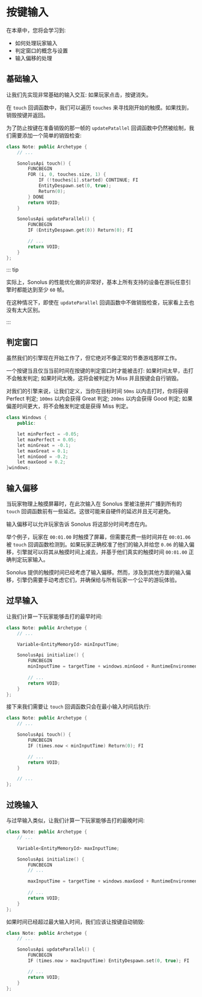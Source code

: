 # 按键输入

在本章中，您将会学习到:

- 如何处理玩家输入
- 判定窗口的概念与设置
- 输入偏移的处理

## 基础输入

让我们先实现非常基础的输入交互: 如果玩家点击，按键消失。

在 `touch` 回调函数中，我们可以遍历 `touches` 来寻找刚开始的触摸。如果找到，销毁按键并返回。

为了防止按键在准备销毁的那一帧的 `updatePatallel` 回调函数中仍然被绘制，我们需要添加一个简单的销毁检查:

```cpp title='/engine/play/Note.cpp'
class Note: public Archetype {
    // ...

    SonolusApi touch() {
        FUNCBEGIN
        FOR (i, 0, touches.size, 1) {
            IF (!touches[i].started) CONTINUE; FI
            EntityDespawn.set(0, true);
            Return(0);
        } DONE
        return VOID;
    }

    SonolusApi updateParallel() {
        FUNCBEGIN
        IF (EntityDespawn.get(0)) Return(0); FI

        // ...
        return VOID;
    }
};
```

::: tip

实际上，Sonolus 的性能优化做的非常好，基本上所有支持的设备在游玩任意引擎时都能达到至少 `60` 帧。

在这种情况下，即使在 `updateParallel` 回调函数中不做销毁检查，玩家看上去也没有太大区别。

:::

## 判定窗口

虽然我们的引擎现在开始工作了，但它绝对不像正常的节奏游戏那样工作。

一个按键当且仅当当前时间在按键的判定窗口时才能被击打: 如果时间太早，击打不会触发判定; 如果时间太晚，这将会被判定为 Miss 并且按键会自行销毁。

对我们的引擎来说，让我们定义，当你在目标时间 `50ms` 以内击打时，你将获得 Perfect 判定; `100ms` 以内会获得 Great 判定; `200ms` 以内会获得 Good 判定; 如果偏差时间更大，将不会触发判定或是获得 Miss 判定。

```cpp title='/engine/constants.cpp'
class Windows {
    public:

    let minPerfect = -0.05;
    let maxPerfect = 0.05;
    let minGreat = -0.1;
    let maxGreat = 0.1;
    let minGood = -0.2;
    let maxGood = 0.2;
}windows;
```

## 输入偏移

当玩家物理上触摸屏幕时，在此次输入在 Sonolus 里被注册并广播到所有的 `touch` 回调函数前有一些延迟。这很可能来自硬件的延迟并且无可避免。

输入偏移可以允许玩家告诉 Sonolus 将这部分时间考虑在内。

举个例子，玩家在 `00:01.00` 时触摸了屏幕，但需要花费一些时间并在 `00:01.06` 被 `touch` 回调函数检测到。如果玩家正确校准了他们的输入并给您 `0.06` 的输入偏移，引擎就可以将其从触摸时间上减去，并基于他们真实的触摸时间 `00:01.00` 正确判定玩家输入。

Sonolus 提供的触摸时间已经考虑了输入偏移。然而，涉及到其他方面的输入偏移，引擎仍需要手动考虑它们，并确保给与所有玩家一个公平的游玩体验。

## 过早输入

让我们计算一下玩家能够击打的最早时间:

```cpp title='/engine/play/Note.cpp'
class Note: public Archetype {
    // ...

    Variable<EntityMemoryId> minInputTime;

    SonolusApi initialize() {
        FUNCBEGIN
        minInputTime = targetTime + windows.minGood + RuntimeEnvironment.get(3);
        
        // ...
        return VOID;
    }
};
```

接下来我们需要让 `touch` 回调函数只会在最小输入时间后执行:

```cpp title='/engine/play/Note.cpp'
class Note: public Archetype {
    // ...

    SonolusApi touch() {
        FUNCBEGIN
        IF (times.now < minInputTime) Return(0); FI

        // ...
        return VOID;
    }

    // ...
};
```

## 过晚输入

与过早输入类似，让我们计算一下玩家能够击打的最晚时间:

```cpp title='/engine/play/Note.cpp'
class Note: public Archetype {
    // ...

    Variable<EntityMemoryId> maxInputTime;

    SonolusApi initialize() {
        FUNCBEGIN
        // ...

        maxInputTime = targetTime + windows.maxGood + RuntimeEnvironment.get(3);
        
        // ...
        return VOID;
    }
};
```

如果时间已经超过最大输入时间，我们应该让按键自动销毁:

```cpp title='/engine/play/Note.cpp'
class Note: public Archetype {
    // ...

    SonolusApi updateParallel() {
        FUNCBEGIN
        IF (times.now > maxInputTime) EntityDespawn.set(0, true); FI

        // ...
        return VOID;
    }
};
```